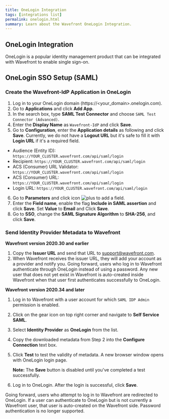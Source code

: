 ```yaml
---
title: OneLogin Integration
tags: [integrations list]
permalink: onelogin.html
summary: Learn about the Wavefront OneLogin Integration.
---
```

## OneLogin Integration

OneLogin is a popular identity management product that can be integrated with Wavefront to enable single sign-on.
## OneLogin SSO Setup (SAML)

### Create the Wavefront-IdP Application in OneLogin

1. Log in to your OneLogin domain (https://\<your_domain>.onelogin.com).
2. Go to **Applications** and click **Add App**.
3. In the search box, type **SAML Test Connector** and choose `SAML Test Connector (Advanced)`.
4. Enter the **Display Name** as `Wavefront-IdP` and click **Save**.
5. Go to **Configuration**, enter the **Application details** as following and click **Save**.
   Currently, we do not have a **Logout URL** but it's safe to fill it with **Login URL** if it's a required field.
  - Audience (Entity ID): `https://YOUR_CLUSTER.wavefront.com/api/saml/login`
  - Recipient: `https://YOUR_CLUSTER.wavefront.com/api/saml/login`
  - ACS (Consumer) URL Validator: `https://YOUR_CLUSTER.wavefront.com/api/saml/login`
  - ACS (Consumer) URL: `https://YOUR_CLUSTER.wavefront.com/api/saml/login`
  - Login URL: `https://YOUR_CLUSTER.wavefront.com/api/saml/login`
6. Go to **Parameters** and click icon ![plus](https://wavefront-img.s3-us-west-2.amazonaws.com/icon-plus-16.png) to add a field.
7. Enter the **Field name**, enable the flag **Include in SAML assertion** and click **Save**. Set **Value** to **Email** and Click **Save**.
8. Go to **SSO**, change the **SAML Signature Algorithm** to **SHA-256**, and click **Save**.

### Send Identity Provider Metadata to Wavefront

**Wavefront version 2020.30 and earlier**

1. Copy the **Issuer URL** and send that URL to [support@wavefront.com](mailto:support@wavefront.com).
2. When Wavefront receives the issuer URL, they will add your account as a provider and notify you. Going forward, users who log in to Wavefront authenticate through OneLogin instead of using a password. Any new user that does not yet exist in Wavefront is auto-created inside Wavefront when that user first authenticates successfully to OneLogin.


**Wavefront version 2020.34 and later**

1. Log in to Wavefront with a user account for which `SAML IDP Admin` permission is enabled.
2. Click on the gear icon on top right corner and navigate to **Self Service SAML**.
3. Select **Identity Provider** as **OneLogin** from the list.
4. Copy the downloaded metadata from Step 2 into the **Configure Connection** text box.
5. Click **Test** to test the validity of metadata. A new browser window opens with OneLogin login page.

   **Note:** The **Save** button is disabled until you've completed a test successfully.

6. Log in to OneLogin. After the login is successful, click **Save**.

Going forward, users who attempt to log in to Wavefront are redirected to OneLogin. If a user can authenticate to OneLogin but is not currently a Wavefront user, that user is auto-created on the Wavefront side. Password authentication is no longer supported.



